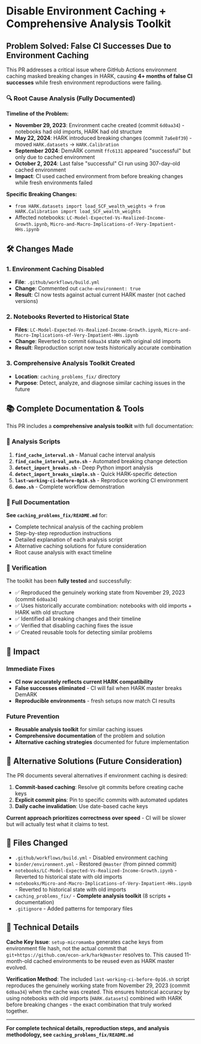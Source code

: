# Disable Environment Caching + Comprehensive Analysis Toolkit

## Problem Solved: False CI Successes Due to Environment Caching

This PR addresses a critical issue where GitHub Actions environment caching masked breaking changes in HARK, causing **4+ months of false CI successes** while fresh environment reproductions were failing.

### 🔍 Root Cause Analysis (Fully Documented)

**Timeline of the Problem:**
- **November 29, 2023**: Environment cache created (commit `6d0aa34`) - notebooks had old imports, HARK had old structure
- **May 22, 2024**: HARK introduced breaking changes (commit `7a6e8f39`) - moved `HARK.datasets` → `HARK.Calibration`
- **September 2024**: DemARK commit `ffc6131` appeared "successful" but only due to cached environment
- **October 2, 2024**: Last false "successful" CI run using 307-day-old cached environment
- **Impact**: CI used cached environment from before breaking changes while fresh environments failed

**Specific Breaking Changes:**
- `from HARK.datasets import load_SCF_wealth_weights` → `from HARK.Calibration import load_SCF_wealth_weights`
- Affected notebooks: `LC-Model-Expected-Vs-Realized-Income-Growth.ipynb`, `Micro-and-Macro-Implications-of-Very-Impatient-HHs.ipynb`

## 🛠️ Changes Made

### 1. Environment Caching Disabled
- **File**: `.github/workflows/build.yml`
- **Change**: Commented out `cache-environment: true`
- **Result**: CI now tests against actual current HARK master (not cached versions)

### 2. Notebooks Reverted to Historical State
- **Files**: `LC-Model-Expected-Vs-Realized-Income-Growth.ipynb`, `Micro-and-Macro-Implications-of-Very-Impatient-HHs.ipynb`
- **Change**: Reverted to commit `6d0aa34` state with original old imports
- **Result**: Reproduction script now tests historically accurate combination

### 3. Comprehensive Analysis Toolkit Created
- **Location**: `caching_problems_fix/` directory
- **Purpose**: Detect, analyze, and diagnose similar caching issues in the future

## 📚 Complete Documentation & Tools

This PR includes a **comprehensive analysis toolkit** with full documentation:

### 🔧 Analysis Scripts
1. **`find_cache_interval.sh`** - Manual cache interval analysis
2. **`find_cache_interval_auto.sh`** - Automated breaking change detection
3. **`detect_import_breaks.sh`** - Deep Python import analysis
4. **`detect_import_breaks_simple.sh`** - Quick HARK-specific detection
5. **`last-working-ci-before-0p16.sh`** - Reproduce working CI environment
6. **`demo.sh`** - Complete workflow demonstration

### 📖 Full Documentation
**See `caching_problems_fix/README.md`** for:
- Complete technical analysis of the caching problem
- Step-by-step reproduction instructions
- Detailed explanation of each analysis script
- Alternative caching solutions for future consideration
- Root cause analysis with exact timeline

### 🧪 Verification
The toolkit has been **fully tested** and successfully:
- ✅ Reproduced the genuinely working state from November 29, 2023 (commit `6d0aa34`)
- ✅ Uses historically accurate combination: notebooks with old imports + HARK with old structure
- ✅ Identified all breaking changes and their timeline
- ✅ Verified that disabling caching fixes the issue
- ✅ Created reusable tools for detecting similar problems

## 🎯 Impact

### Immediate Fixes
- **CI now accurately reflects current HARK compatibility**
- **False successes eliminated** - CI will fail when HARK master breaks DemARK
- **Reproducible environments** - fresh setups now match CI results

### Future Prevention
- **Reusable analysis toolkit** for similar caching issues
- **Comprehensive documentation** of the problem and solution
- **Alternative caching strategies** documented for future implementation

## 🔄 Alternative Solutions (Future Consideration)

The PR documents several alternatives if environment caching is desired:

1. **Commit-based caching**: Resolve git commits before creating cache keys
2. **Explicit commit pins**: Pin to specific commits with automated updates
3. **Daily cache invalidation**: Use date-based cache keys

**Current approach prioritizes correctness over speed** - CI will be slower but will actually test what it claims to test.

## 📁 Files Changed

- `.github/workflows/build.yml` - Disabled environment caching
- `binder/environment.yml` - Restored `@master` (from pinned commit)
- `notebooks/LC-Model-Expected-Vs-Realized-Income-Growth.ipynb` - Reverted to historical state with old imports
- `notebooks/Micro-and-Macro-Implications-of-Very-Impatient-HHs.ipynb` - Reverted to historical state with old imports
- `caching_problems_fix/` - **Complete analysis toolkit** (8 scripts + documentation)
- `.gitignore` - Added patterns for temporary files

## 🧬 Technical Details

**Cache Key Issue**: `setup-micromamba` generates cache keys from environment file hash, not the actual commit that `git+https://github.com/econ-ark/hark@master` resolves to. This caused 11-month-old cached environments to be reused even as HARK master evolved.

**Verification Method**: The included `last-working-ci-before-0p16.sh` script reproduces the genuinely working state from November 29, 2023 (commit `6d0aa34`) when the cache was created. This ensures historical accuracy by using notebooks with old imports (`HARK.datasets`) combined with HARK before breaking changes - the exact combination that truly worked together.

---

**For complete technical details, reproduction steps, and analysis methodology, see `caching_problems_fix/README.md`** 